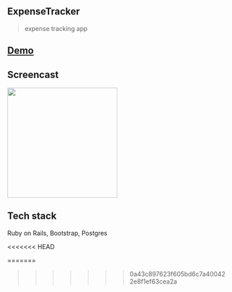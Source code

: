 ## ExpenseTracker

> expense tracking app

## [Demo](https://expensetracker2.herokuapp.com/)

## Screencast 
[<img src='https://img.youtube.com/vi/G8bcbaUSt9M/0.jpg' width='250'>](https://www.youtube.com/watch?v=G8bcbaUSt9M)

## Tech stack

Ruby on Rails, Bootstrap, Postgres









<<<<<<< HEAD


=======
>>>>>>> 0a43c897623f605bd6c7a400422e8f1ef63cea2a
